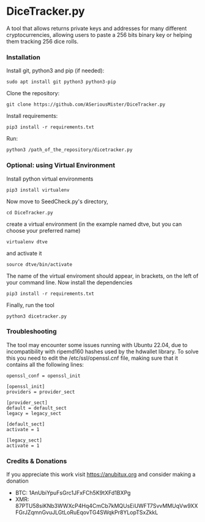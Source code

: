 # DiceTracker.py
A tool that allows returns private keys and addresses for many different cryptocurrencies, allowing users to paste a 256 bits binary key or helping them tracking 256 dice rolls.

### Installation
Install git, python3 and pip (if needed):
```
sudo apt install git python3 python3-pip
```
Clone the repository:
```
git clone https://github.com/ASeriousMister/DiceTracker.py
```
Install requirements:
```
pip3 install -r requirements.txt
```
Run:
```
python3 /path_of_the_repository/dicetracker.py
```

### Optional: using Virtual Environment
Install python virtual environments
```
pip3 install virtualenv
```
Now move to SeedCheck.py's directory,
```
cd DiceTracker.py
```
create a virtual environment (in the example named dtve, but you can choose your preferred name)
```
virtualenv dtve
```
and activate it
```
source dtve/bin/activate
```
The name of the virtual enviroment should appear, in brackets, on the left of your command line. 
Now install the dependencies
```
pip3 install -r requirements.txt
```
Finally, run the tool
```
python3 dicetracker.py
```

### Troubleshooting
The tool may encounter some issues running with Ubuntu 22.04, due to incompatibility with ripemd160 hashes used by the hdwallet library.
To solve this you need to edit the /etc/ssl/openssl.cnf file, making sure that it contains all the following lines:
```
openssl_conf = openssl_init

[openssl_init]
providers = provider_sect

[provider_sect]
default = default_sect
legacy = legacy_sect

[default_sect]
activate = 1

[legacy_sect]
activate = 1
```

### Credits & Donations
If you appreciate this work visit https://anubitux.org and consider making a donation
- BTC: 1AnUbiYpuFsGrc1JFxFCh5K9tXFd1BXPg
- XMR: 87PTU58siKNb3WWXcP4Hq4CmCb7kMQUsEiUWFT7SvvMMUqVw9XXFGrJZqmnGvuJLGtLoRuEqovTG4SWqkPr8YLopTSxZkkL
